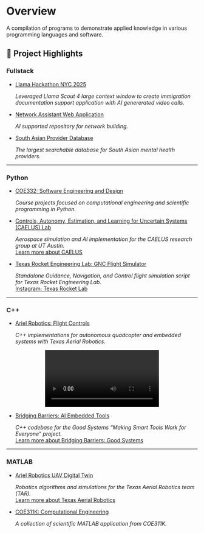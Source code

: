# Overview
A compilation of programs to demonstrate applied knowledge in various programming languages and software.

## 🚀 Project Highlights

### **Fullstack**
- [Llama Hackathon NYC 2025](https://github.com/Aaron-Pandian/llamahackathon4-guia)
  
  *Leveraged Llama Scout 4 large context window to create immigration documentation support application with AI genererated video calls.*

- [Network Assistant Web Application](https://whatsmycity.site/)

  *AI supported repository for network building.*

- [South Asian Provider Database](https://findsouthasianmhc.org/)

  *The largest searchable database for South Asian mental health providers.*

---

### **Python**
- [COE332: Software Engineering and Design](https://github.com/Aaron-Pandian/Projects/tree/main/Python/2024/COE332)  

  *Course projects focused on computational engineering and scientific programming in Python.*
  
- [Controls, Autonomy, Estimation, and Learning for Uncertain Systems (CAELUS) Lab](https://github.com/Aaron-Pandian/Projects/tree/main/Python/2024/CAELUS)  

  *Aerospace simulation and AI implementation for the CAELUS research group at UT Austin.*  
  [Learn more about CAELUS](https://sites.utexas.edu/bajones/)

- [Texas Rocket Engineering Lab: GNC Flight Simulator](https://github.com/Aaron-Pandian/Projects/blob/main/Python/2023/TREL/gnc_flight_sim.py)  

  *Standalone Guidance, Navigation, and Control flight simulation script for Texas Rocket Engineering Lab.*  
  [Instagram: Texas Rocket Lab](https://www.instagram.com/texasrocketlab/?hl=en)

---

### **C++**
- [Ariel Robotics: Flight Controls](https://github.com/Aaron-Pandian/Projects/tree/main/C%2B%2B/2024/Ariel%20Robotics)  

  *C++ implementations for autonomous quadcopter and embedded systems with Texas Aerial Robotics.*
<div align="center">
<video src="https://github.com/user-attachments/assets/7fdb64e1-130c-4d1a-9e19-8bfccefb6de5" alt="Aerial Robotics Course Tournament" width="300">
[Watch Full Video](https://www.youtube.com/watch?v=zW7SgIeaNmM)
</div>
  
- [Bridging Barriers: AI Embedded Tools](https://github.com/Aaron-Pandian/Projects/tree/main/C%2B%2B/2022/Bridging%20Barriers)  

  *C++ codebase for the Good Systems “Making Smart Tools Work for Everyone” project.*  
  [Learn more about Bridging Barriers: Good Systems](https://bridgingbarriers.utexas.edu/good-systems/projects/making-smart-tools-work-for-everyone)

---

### **MATLAB**
- [Ariel Robotics UAV Digital Twin](https://github.com/Aaron-Pandian/Projects/tree/main/MATLAB/2024/Ariel%20Robotics)  

  *Robotics algorithms and simulations for the Texas Aerial Robotics team (TAR).*  
  [Learn more about Texas Aerial Robotics](https://www.texasaerialrobotics.com/)

- [COE311K: Computational Engineering](https://github.com/Aaron-Pandian/Projects/tree/main/MATLAB/2021)  

  *A collection of scientific MATLAB application from COE311K.*
